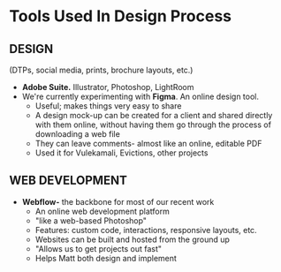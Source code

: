 # Tools Used In Design Process

## DESIGN

\(DTPs, social media, prints, brochure layouts, etc.\)

* **Adobe Suite.** Illustrator, Photoshop, LightRoom
* We're currently experimenting with **Figma**. An online design tool.
  * Useful; makes things very easy to share
  * A design mock-up can be created for a client and shared directly with them online, without having them go through the process of downloading a web file
  * They can leave comments- almost like an online, editable PDF
  * Used it for Vulekamali, Evictions, other projects

## WEB DEVELOPMENT



* **Webflow-** the backbone for most of our recent work
  * An online web development platform
  * "like a web-based Photoshop"
  * Features: custom code, interactions, responsive layouts, etc.
  * Websites can be built and hosted from the ground up
  * "Allows us to get projects out fast"
  * Helps Matt both design and implement

